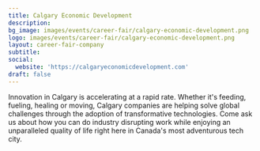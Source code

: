 ```yaml
---
title: Calgary Economic Development
description: 
bg_image: images/events/career-fair/calgary-economic-development.png
logo: images/events/career-fair/calgary-economic-development.png
layout: career-fair-company
subtitle: 
social:
  website: 'https://calgaryeconomicdevelopment.com'
draft: false
---
```

Innovation in Calgary is accelerating at a rapid rate. Whether it's feeding, fueling, healing or moving, Calgary companies are helping solve global challenges through the adoption of transformative technologies. Come ask us about how you can do industry disrupting work while enjoying an unparalleled quality of life right here in Canada's most adventurous tech city.